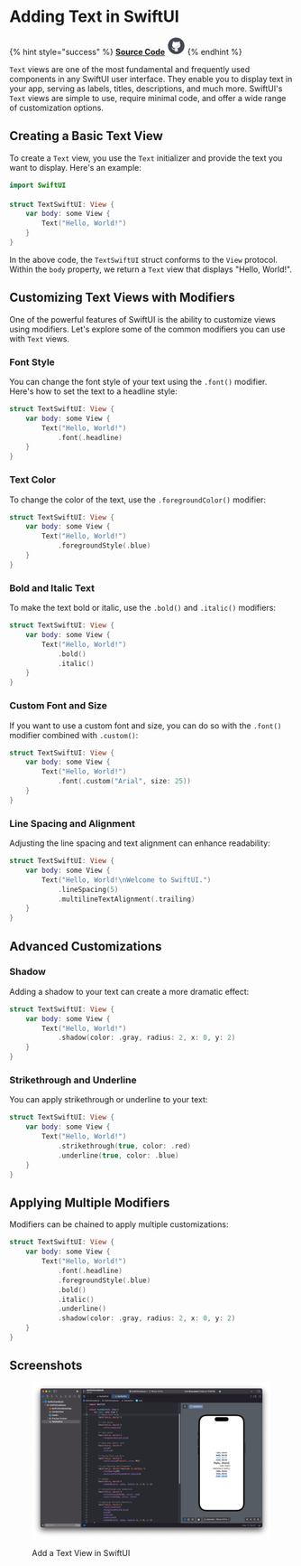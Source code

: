 # Adding Text in SwiftUI

{% hint style="success" %}
[**Source Code**](../../../src/SwiftUICookbook/SwiftUICookbook/TextSwiftUI.swift) <img src="../../.gitbook/assets/github-logo-icon.svg" alt="" data-size="original">
{% endhint %}

`Text` views are one of the most fundamental and frequently used components in any SwiftUI user interface. They enable you to display text in your app, serving as labels, titles, descriptions, and much more. SwiftUI's `Text` views are simple to use, require minimal code, and offer a wide range of customization options.

## Creating a Basic Text View

To create a `Text` view, you use the `Text` initializer and provide the text you want to display. Here's an example:

```swift
import SwiftUI

struct TextSwiftUI: View {
    var body: some View {
        Text("Hello, World!")
    }
}
```

In the above code, the `TextSwiftUI` struct conforms to the `View` protocol. Within the `body` property, we return a `Text` view that displays "Hello, World!".

## Customizing Text Views with Modifiers

One of the powerful features of SwiftUI is the ability to customize views using modifiers. Let's explore some of the common modifiers you can use with `Text` views.

### Font Style

You can change the font style of your text using the `.font()` modifier. Here's how to set the text to a headline style:

```swift
struct TextSwiftUI: View {
    var body: some View {
        Text("Hello, World!")
            .font(.headline)
    }
}
```

### Text Color

To change the color of the text, use the `.foregroundColor()` modifier:

```swift
struct TextSwiftUI: View {
    var body: some View {
        Text("Hello, World!")
            .foregroundStyle(.blue)
    }
}
```

### Bold and Italic Text

To make the text bold or italic, use the `.bold()` and `.italic()` modifiers:

```swift
struct TextSwiftUI: View {
    var body: some View {
        Text("Hello, World!")
            .bold()
            .italic()
    }
}
```

### Custom Font and Size

If you want to use a custom font and size, you can do so with the `.font()` modifier combined with `.custom()`:

```swift
struct TextSwiftUI: View {
    var body: some View {
        Text("Hello, World!")
            .font(.custom("Arial", size: 25))
    }
}
```

### Line Spacing and Alignment

Adjusting the line spacing and text alignment can enhance readability:

```swift
struct TextSwiftUI: View {
    var body: some View {
        Text("Hello, World!\nWelcome to SwiftUI.")
            .lineSpacing(5)
            .multilineTextAlignment(.trailing)
    }
}
```

## Advanced Customizations

### Shadow

Adding a shadow to your text can create a more dramatic effect:

```swift
struct TextSwiftUI: View {
    var body: some View {
        Text("Hello, World!")
            .shadow(color: .gray, radius: 2, x: 0, y: 2)
    }
}
```

### Strikethrough and Underline

You can apply strikethrough or underline to your text:

```swift
struct TextSwiftUI: View {
    var body: some View {
        Text("Hello, World!")
            .strikethrough(true, color: .red)
            .underline(true, color: .blue)
    }
}
```

## Applying Multiple Modifiers

Modifiers can be chained to apply multiple customizations:

```swift
struct TextSwiftUI: View {
    var body: some View {
        Text("Hello, World!")
            .font(.headline)
            .foregroundStyle(.blue)
            .bold()
            .italic()
            .underline()
            .shadow(color: .gray, radius: 2, x: 0, y: 2)
    }
}
```

## Screenshots

<figure><img src="../../.gitbook/assets/TextSwiftUI.png" alt=""><figcaption><p>Add a Text View in SwiftUI</p></figcaption></figure>
